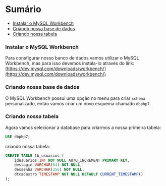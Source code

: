 # Sumário

- [Instalar o MySQL Workbench](#instalar-o-mysql-workbench)
- [Criando nossa base de dados](#criando-nossa-base-de-dados)
- [Criando nossa tabela](#criando-nossa-tabela)


### Instalar o MySQL Workbench

Para consfigurar nosso banco de dados vamos utilizar o MySQL Workbench, mas para isso devemos instala-lo
através do link: [https://dev.mysql.com/downloads/workbench/](https://dev.mysql.com/downloads/workbench/)

### Criando nossa base de dados

O MySQL Workbench possui uma opção no menu para criar `schema` personalizado, então vamos criar um novo esquema
chamado `dbphp7`.

### Criando nossa tabela

Agora vamos selecionar a database para criarmos a nossa primeira tabela:

```sql
USE dbphp7;
```

criando nossa tabela:

```sql
CREATE TABLE tb_usuarios (
    idusuarios INT NOT NULL AUTO_INCREMENT PRIMARY KEY,
    deslogin VARCHAR(64) NOT NULL,
    dessenha VARCHAR(256) NOT NULL,
    dtcadastro TIMESTAMP NOT NULL DEFAULT CURRENT_TIMESTAMP()
);
```